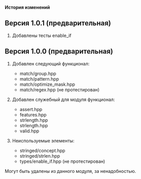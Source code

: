 
**История изменений**  

**Версия 1.0.1 (предварительная)**  
----------------------------------
1) Добавлены тесты enable_if  

**Версия 1.0.0 (предварительная)**  
----------------------------------

1) Добавлен следующий функционал:  
    - match/group.hpp  
    - match/pattern.hpp  
    - match/optimize_mask.hpp  
    - match/regex.hpp (не протестирован)  

2) Добавлен служебный для модуля функционал:  
    - assert.hpp  
    - features.hpp  
    - strlength.hpp  
    - strlength.hpp  
    - valid.hpp  

3) Неиспользуемые элементы:  
    - stringed/concept.hpp  
    - stringed/strlen.hpp  
    - types/enable_if.hpp (не протестирован)  

Могут быть удалены из данного модуля, за ненадобностью.  

